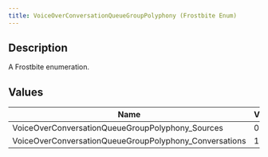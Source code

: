 ```yaml
---
title: VoiceOverConversationQueueGroupPolyphony (Frostbite Enum)
---
```

## Description

A Frostbite enumeration.

## Values

| Name                                                    | Value | Description |
| ------------------------------------------------------- | ----- | ----------- |
| VoiceOverConversationQueueGroupPolyphony\_Sources       | 0     |             |
| VoiceOverConversationQueueGroupPolyphony\_Conversations | 1     |             |
